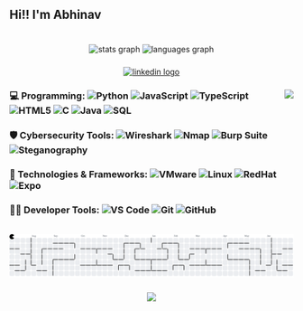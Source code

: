 <h2 align="left">Hi!! I'm Abhinav</h2>

###

<br clear="both">

<div align="center">
  <img src="https://github-readme-stats.vercel.app/api?username=Krishna1694&hide_title=false&hide_rank=false&show_icons=true&include_all_commits=true&disable_animations=false&theme=dracula&locale=en&hide_border=false" height="150" alt="stats graph"  />
  <img src="https://github-readme-stats.vercel.app/api/top-langs?username=Krishna1694&locale=en&hide_title=false&layout=compact&card_width=320&langs_count=5&theme=dracula&hide_border=false" height="150" alt="languages graph"  />
</div>

###

<div align="center">
  <a href="https://www.linkedin.com/in/abhinav-krishna-kunchala/" target="_blank">
    <img src="https://img.shields.io/static/v1?message=LinkedIn&logo=linkedin&label=&color=0077B5&logoColor=white&labelColor=&style=for-the-badge" height="35" alt="linkedin logo"  />
  </a>
</div>

###

<img align="right" height="150" src="https://media.giphy.com/media/v1.Y2lkPTc5MGI3NjExazZtNWkyeXEzODl4b2VkdjJ6eHc3NjJ4bDBmZWdhcHBiNGhiNWx2NSZlcD12MV9naWZzX3NlYXJjaCZjdD1n/o0vwzuFwCGAFO/giphy.gif"  />

###

### 💻 Programming: ![Python](https://img.shields.io/badge/Python-3670A0?style=flat&logo=python&logoColor=white&size=20) ![JavaScript](https://img.shields.io/badge/JavaScript-F7DF1E?style=flat&logo=javascript&logoColor=black&size=20) ![TypeScript](https://img.shields.io/badge/TypeScript-007ACC?style=flat&logo=typescript&logoColor=white&size=20) ![HTML5](https://img.shields.io/badge/HTML5-E34F26?style=flat&logo=html5&logoColor=white&size=20) ![C](https://img.shields.io/badge/C-00599C?style=flat&logo=c&logoColor=white&size=20) ![Java](https://img.shields.io/badge/Java-ED8B00?style=flat&logo=openjdk&logoColor=white&size=20) ![SQL](https://img.shields.io/badge/SQL-4479A1?style=flat&logo=mysql&logoColor=white&size=20)

###

### 🛡️ Cybersecurity Tools: ![Wireshark](https://img.shields.io/badge/Wireshark-1679A7?style=flat&logo=wireshark&logoColor=white&size=20) ![Nmap](https://img.shields.io/badge/Nmap-3980CE?style=flat&logo=nmap&logoColor=white&size=20) ![Burp Suite](https://img.shields.io/badge/Burp_Suite-FF6600?style=flat&logo=burpsuite&logoColor=white&size=20) ![Steganography](https://img.shields.io/badge/Steganography-9B8B3D?style=flat&logo=python&logoColor=white&size=20)

###

### 🧰 Technologies & Frameworks: ![VMware](https://img.shields.io/badge/VMware-607078?style=flat&logo=vmware&logoColor=white&size=20) ![Linux](https://img.shields.io/badge/Linux-FCC624?style=flat&logo=linux&logoColor=black&size=20) ![RedHat](https://img.shields.io/badge/Red_Hat-EE0000?style=flat&logo=redhat&logoColor=white&size=20) ![Expo](https://img.shields.io/badge/Expo-000000?style=flat&logo=expo&logoColor=white&size=20)

###

### 🧑‍💻 Developer Tools: ![VS Code](https://img.shields.io/badge/VS_Code-007ACC?style=flat&logo=visualstudiocode&logoColor=white&size=20) ![Git](https://img.shields.io/badge/Git-F05032?style=flat&logo=git&logoColor=white&size=20) ![GitHub](https://img.shields.io/badge/GitHub-181717?style=flat&logo=github&logoColor=white&size=20)


<br clear="both">

<picture>
  <source media="(prefers-color-scheme: dark)" srcset="https://raw.githubusercontent.com/Krishna1694/Krishna1694/output/pacman-contribution-graph-dark.svg">
  <source media="(prefers-color-scheme: light)" srcset="https://raw.githubusercontent.com/Krishna1694/Krishna1694/output/pacman-contribution-graph.svg">
  <img alt="pacman contribution graph" src="https://raw.githubusercontent.com/Krishna1694/Krishna1694/output/pacman-contribution-graph.svg">
</picture>

###

<div align="center">
  <img src="https://profile-counter.glitch.me/Krishna1694/count.svg?"  />
</div>

###
